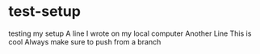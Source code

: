 # test-setup
testing my setup
A line I wrote on my local computer
Another Line
This is cool
Always make sure to push from a branch
